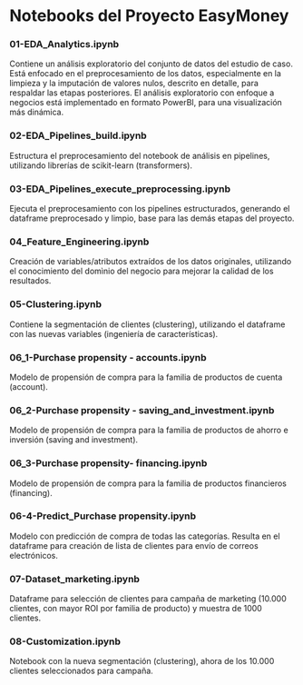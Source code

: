 # Notebooks del Proyecto EasyMoney

### 01-EDA_Analytics.ipynb
Contiene un análisis exploratorio del conjunto de datos del estudio de caso. Está enfocado en el preprocesamiento de los datos, especialmente en la limpieza y la imputación de valores nulos, descrito en detalle, para respaldar las etapas posteriores.
El análisis exploratorio con enfoque a negocios está implementado en formato PowerBI, para una visualización más dinámica.


### 02-EDA_Pipelines_build.ipynb
Estructura el preprocesamiento del notebook de análisis en pipelines, utilizando librerías de scikit-learn (transformers).


### 03-EDA_Pipelines_execute_preprocessing.ipynb
Ejecuta el preprocesamiento con los pipelines estructurados, generando el dataframe preprocesado y limpio, base para las demás etapas del proyecto. 


### 04_Feature_Engineering.ipynb
Creación de variables/atributos extraídos de los datos originales, utilizando el conocimiento del domìnio del negocio para mejorar la calidad de los resultados.


### 05-Clustering.ipynb
Contiene la segmentación de clientes (clustering), utilizando el dataframe con las nuevas variables (ingeniería de características).

### 06_1-Purchase propensity - accounts.ipynb
Modelo de propensión de compra para la familia de productos de cuenta (account).

### 06_2-Purchase propensity - saving_and_investment.ipynb
Modelo de propensión de compra para la familia de productos de ahorro e inversión (saving and investment).

### 06_3-Purchase propensity- financing.ipynb
Modelo de propensión de compra para la familia de productos financieros (financing).

### 06-4-Predict_Purchase propensity.ipynb
Modelo con predicción de compra de todas las categorías. Resulta en el dataframe para creación de lista de clientes para envío de correos electrónicos.

### 07-Dataset_marketing.ipynb
Dataframe para selección de clientes para campaña de marketing (10.000 clientes, con mayor ROI por familia de producto) y muestra de 1000 clientes.

### 08-Customization.ipynb
Notebook con la nueva segmentación (clustering), ahora de los 10.000 clientes seleccionados para campaña.